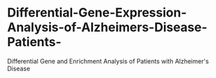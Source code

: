# Differential-Gene-Expression-Analysis-of-Alzheimers-Disease-Patients-
Differential Gene and Enrichment Analysis of Patients with Alzheimer's Disease
